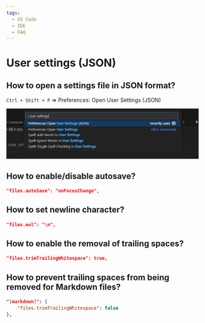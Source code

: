 ```yaml
---
tags:
  - VS Code
  - IDE
  - FAQ
---
```


# User settings (JSON)

## How to open a settings file in JSON format?

`Ctrl + Shift + P` => Preferences: Open User Settings (JSON)

![Preferences: Open User Settings (JSON)](assets/user-settings.png)

## How to enable/disable autosave?

```json
"files.autoSave": "onFocusChange",
```

## How to set newline character?

```json
"files.eol": "\n",
```

## How to enable the removal of trailing spaces?

```json
"files.trimTrailingWhitespace": true,
```

## How to prevent trailing spaces from being removed for Markdown files?

```json
"[markdown]": {
    "files.trimTrailingWhitespace": false
},
```
